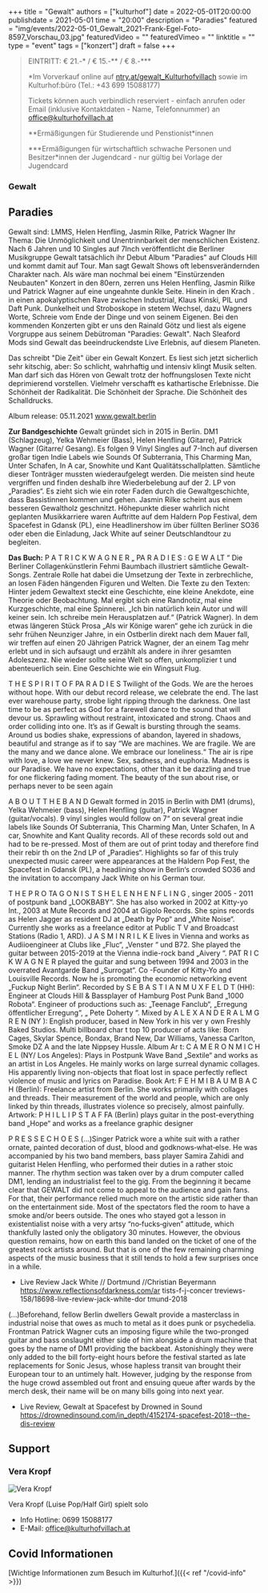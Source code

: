 +++
title = "Gewalt"
authors = ["kulturhof"]
date = 2022-05-01T20:00:00
publishdate = 2021-05-01
time = "20:00"
description = "Paradies"
featured = "img/events/2022-05-01_Gewalt_2021-Frank-Egel-Foto-8597_Vorschau_03.jpg"
featuredVideo = ""
featuredVimeo = ""
linktitle = ""
type = "event"
tags = ["konzert"]
draft = false
+++

>
> EINTRITT: € 21.-\* / € 15.-\*\* / € 8.-\*\*\*
>
> \*Im Vorverkauf online auf [ntry.at/gewalt_Kulturhofvillach](https://ntry.at/gewalt_Kulturhofvillach) sowie im Kulturhof:büro (Tel.: +43 699 15088177)
>
>Tickets können auch verbindlich reserviert - einfach anrufen oder Email (inklusive Kontaktdaten - Name, Telefonnummer) an office@kulturhofvillach.at
> 
> \*\*Ermäßigungen für Studierende und Penstionist\*innen
> 
> \*\*\*Ermäßigungen für wirtschaftlich schwache Personen und Besitzer*innen der Jugendcard - nur gültig bei Vorlage der Jugendcard


### Gewalt

## Paradies

Gewalt sind: LMMS, Helen Henfling, Jasmin Rilke, Patrick Wagner
Ihr Thema: Die Unmöglichkeit und Unentrinnbarkeit der menschlichen Existenz.
Nach 6 Jahren und 10 Singles auf 7Inch veröffentlicht die Berliner Musikgruppe Gewalt tatsächlich ihr Debut Album "Paradies" auf Clouds Hill und kommt damit auf Tour.
Man sagt Gewalt Shows oft lebensverändernden Charakter nach. Als wäre man nochmal bei einem "Einstürzenden Neubauten" Konzert in den 80ern, zerren uns Helen Henfling, Jasmin Rilke und Patrick Wagner auf eine ungeahnte dunkle Seite. Hinein in den Krach . in einen apokalyptischen Rave zwischen Industrial, Klaus Kinski, PIL und Daft Punk. Dunkelheit und Stroboskope in stetem Wechsel, dazu Wagners Worte, Schreie vom Ende der Dinge und von seinem Eigenen. Bei den kommenden Konzerten gibt er uns den Rainald Götz und liest als eigene Vorgruppe aus seinem Debütroman "Paradies: Gewalt".
Nach Sleaford Mods sind Gewalt das beeindruckendste Live Erlebnis, auf diesem Planeten.

Das schreibt "Die Zeit" über ein Gewalt Konzert.
Es liest sich jetzt sicherlich sehr kitschig, aber: So schlicht, wahrhaftig und intensiv klingt Musik selten. Man darf sich das Hören von Gewalt trotz der hoffnungslosen Texte nicht deprimierend vorstellen. Vielmehr verschafft es kathartische Erlebnisse. Die Schönheit der Radikalität. Die Schönheit der Sprache. Die Schönheit des Schalldrucks.

Album release: 05.11.2021
www.gewalt.berlin

**Zur Bandgeschichte**
Gewalt gründet sich in 2015 in Berlin. DM1 (Schlagzeug), Yelka Wehmeier (Bass), Helen Henfling (Gitarre), Patrick Wagner (Gitarre/ Gesang). Es folgen 9 Vinyl Singles auf 7-Inch auf diversen großar tigen Indie Labels wie Sounds Of Subterrania, This Charming Man, Unter Schafen, In A car, Snowhite und Kant Qualitätsschallplatten. Sämtliche dieser Tonträger mussten wiederaufgelegt werden. Die meisten sind heute vergriffen und finden deshalb ihre Wiederbelebung auf der 2. LP von „Paradies“. Es zieht sich wie ein roter Faden durch die Gewaltgeschichte, dass Bassistinnen kommen und gehen. Jasmin Rilke scheint aus einem besseren Gewaltholz geschnitzt. Höhepunkte dieser wahrlich nicht geplanten Musikkarriere waren Auftritte auf dem Haldern Pop Festival, dem Spacefest in Gdansk (PL), eine Headlinershow im über füllten Berliner SO36 oder eben die Einladung, Jack White auf seiner Deutschlandtour zu begleiten.
 
**Das Buch:**
P A T R I C K W A G N E R „ PA R A D I E S : G E W A LT “ 
Die Berliner Collagenkünstlerin Fehmi Baumbach illustriert sämtliche Gewalt-Songs. Zentrale Rolle hat dabei die Umsetzung der Texte in zerbrechliche, an losen Fäden hängenden Figuren und Welten. Die Texte zu den Texten: Hinter jedem Gewaltext steckt eine Geschichte, eine kleine Anekdote, eine Theorie oder Beobachtung. Mal ergibt sich eine Randnotiz, mal eine Kurzgeschichte, mal eine Spinnerei. „Ich bin natürlich kein Autor und will keiner sein. Ich schreibe mein Herausplatzen auf.“ (Patrick Wagner).
In dem etwas längeren Stück Prosa „Als wir Könige waren“ gehe ich zurück in die sehr frühen Neunziger Jahre, in ein Ostberlin direkt nach dem Mauer fall, wir treffen auf einen 20 Jährigen Patrick Wagner, der an einem Tag mehr erlebt und in sich aufsaugt und erzählt als andere in ihrer gesamten Adoleszenz. Nie wieder sollte seine Welt so offen, unkomplizier t und abenteuerlich sein. Eine Geschichte wie ein Wingsuit Flug.

T H E S P I R I T O F PA R A D I E S 
Twilight of the Gods. We are the heroes without hope. With our debut record release, we celebrate the end. The last ever warehouse party, strobe light ripping through the darkness. One last time to be as perfect as God for a farewell dance to the sound that will devour us. Sprawling without restraint, intoxicated and strong. Chaos and order colliding into one. It’s as if Gewalt is bursting through the seams. Around us bodies shake, expressions of abandon, layered in shadows, beautiful and strange as if to say “We are machines. We are fragile. We are the many and we dance alone. We embrace our loneliness.“ The air is ripe with love, a love we never knew. Sex, sadness, and euphoria. Madness is our Paradise. We have no expectations, other than it be dazzling and true for one flickering fading moment. The beauty of the sun about rise, or perhaps never to be seen again

A B O U T T H E B A N D 
Gewalt formed in 2015 in Berlin with DM1 (drums), Yelka Wehmeier (bass), Helen Henfling (guitar), Patrick Wagner (guitar/vocals). 9 vinyl singles would follow on 7“ on several great indie labels like Sounds Of Subterrania, This Charming Man, Unter Schafen, In A car, Snowhite and Kant Quality records. All of these records sold out and had to be re-pressed. Most of them are out of print today and therefore find their rebir th on the 2nd LP of „Paradies“.
Highlights so far of this truly unexpected music career were appearances at the Haldern Pop Fest, the Spacefest in Gdansk (PL), a headlining show in Berlin‘s crowded SO36 and the invitation to accompany Jack White on his German tour.

T H E P R O TA G O N I S T S 
H E L E N H E N F L I N G , singer 2005 - 2011 of postpunk band „LOOKBABY“. She has also worked in 2002 at Kitty-yo Int., 2003 at Mute Records and 2004 at Gigolo Records. She spins records as Helen Jagger as resident DJ at „Death by Pop“ and „White Noise“. Currently she works as a freelance editor at Public T V and Broadcast Stations (Radio 1, ARD).
J A S M I N R I L K E lives in Vienna and works as Audiioengineer at Clubs like „Fluc“, „Venster “ und B72. She played the guitar between 2015-2019 at the Vienna indie-rock band „Aivery “.
PAT R I C K W A G N E R played the guitar and sung between 1994 and 2003 in the overrated Avantgarde Band „Surrogat“. Co -Founder of Kitty-Yo and Louisville Records. Now he is promoting the economic networking event „Fuckup Night Berlin“.
Recorded by S E B A S T I A N M U X F E L D T (HH): Engineer at Clouds Hill & Bassplayer of Hamburg Post Punk Band „1000 Robota“. Engineer of productions such as: „Teenage Fanclub“, „Erregung öffentlicher Erregung“, „ Pete Doherty “.
Mixed by A L E X A N D E R A L M G R E N (NY ): English producer, based in New York in his ver y own Freshly Baked Studios. Multi billboard char t top 10 producer of acts like: Born Cages, Skylar Spence, Bondax, Brand New, Dar Williams, Vanessa Carlton, Smoke DZ A and the late Nippsey Hussle.
Album Ar t: C A M E R O N M I C H E L (NY/ Los Angeles): Plays in Postpunk Wave Band „Sextile“ and works as an artist in Los Angeles. He mainly works on large surreal dynamic collages. His apparently living non-objects that float lost in space perfectly reflect violence of music and lyrics on Paradise.
Book Art: F E H M I B A U M B A C H (Berlin): Freelance artist from Berlin. She works primarily with collages and threads. Their measurement of the world and people, which are only linked by thin threads, illustrates violence so precisely, almost painfully.
Artwork: P H I L L I P S T A F FA (Berlin) plays guitar in the post-everything band „Hope“ and works as a freelance graphic designer

P R E S S E C H O E S 
(...)Singer Patrick wore a white suit with a rather ornate, painted decoration of dust, blood and godknows‐what‐else. He was accompanied by his two band members, bass player Samira Zahidi and guitarist Helen Henfling, who performed their duties in a rather stoic manner. The rhythm section was taken over by a drum computer called DM1, lending an industrialist feel to the gig. From the beginning it became clear that GEWALT did not come to appeal to the audience and gain fans. For that, their performance relied much more on the artistic side rather than on the entertainment side. Most of the spectators fled the room to have a smoke and/or beers outside. The ones who stayed got a lesson in existentialist noise with a very artsy “no‐fucks‐given” attitude, which thankfully lasted only the obligatory 30 minutes. However, the obvious question remains, how on earth this band landed on the ticket of one of the greatest rock artists around. But that is one of the few remaining charming aspects of the music business that it still tends to hold a few surprises once in a while. 
- Live Review Jack White // Dortmund //Christian Beyermann
https://www.reflectionsofdarkness.com/ar tists-f-j-concer treviews-158/18698-live-review-jack-white-dor tmund-2018

(...)Beforehand, fellow Berlin dwellers Gewalt provide a masterclass in industrial noise that owes as much to metal as it does punk or psychedelia. Frontman Patrick Wagner cuts an imposing figure while the two-pronged guitar and bass onslaught either side of him alongside a drum machine that goes by the name of DM1 providing the backbeat. Astonishingly they were only added to the bill forty-eight hours before the festival started as late replacements for Sonic Jesus, whose hapless transit van brought their European tour to an untimely halt. However, judging by the response from the huge crowd assembled out front and ensuing queue after wards by the merch desk, their name will be on many bills going into next year.
- Live Review, Gewalt at Spacefest by Drowned in Sound
https://drownedinsound.com/in_depth/4152174-spacefest-2018--the-dis-review



## Support

### Vera Kropf

![Vera Kropf](/img/events/2022-05-01_Vera_Kropf.jpeg)

Vera Kropf (Luise Pop/Half Girl) spielt solo 


- Info Hotline: 0699 15088177 
- E-Mail: office@kulturhofvillach.at

## Covid Informationen

[Wichtige Informationen zum Besuch im Kulturhof.]({{< ref "/covid-info" >}})
